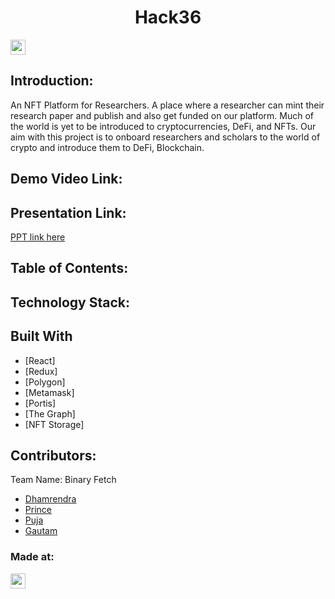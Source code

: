 <h1 align="center">Hack36</h1>
<p align="center">
</p>

<a href="https://hack36.com"> <img src="https://cutt.ly/BuiltAtHack36" height=24px> </a>


## Introduction:
  An NFT Platform for Researchers. A place where a researcher can mint their research paper and publish and also get funded on our platform. Much of the world is yet to be introduced to cryptocurrencies, DeFi, and NFTs. Our aim with this project is to onboard researchers and scholars to the world of crypto and introduce them to DeFi, Blockchain.
  
## Demo Video Link:
  <a href="https://youtu.be/furB7RhNEek"></a>
  
## Presentation Link:
  <a href="https://drive.google.com/file/d/1kQZkg1d0ztRwxOFENVjWTuJWasjiC4n6/view?usp=sharing"> PPT link here </a>
  
  
## Table of Contents:

## Technology Stack:

 ## Built With

- [React]
- [Redux]
- [Polygon]
- [Metamask]
- [Portis]
- [The Graph]
- [NFT Storage]
  

## Contributors:

Team Name: Binary Fetch

* [Dhamrendra]()
* [Prince]()
* [Puja](https://github.com/Puja8094)
* [Gautam]()


### Made at:
<a href="https://hack36.com"> <img src="https://cutt.ly/BuiltAtHack36" height=24px> </a>
